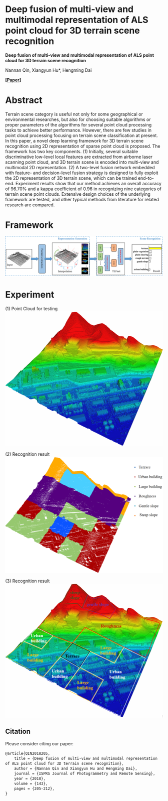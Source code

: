 # Deep fusion of multi-view and multimodal representation of ALS point cloud for 3D terrain scene recognition

**Deep fusion of multi-view and multimodal representation of ALS point cloud for 3D terrain scene recognition** 

Nannan Qin, Xiangyun Hu*, Hengming Dai

**[[Paper](https://doi.org/10.1016/j.isprsjprs.2018.03.011)]**

# Abstract
Terrain scene category is useful not only for some geographical or environmental researches, but also for choosing suitable algorithms or proper parameters of the algorithms for several point cloud processing tasks to achieve better performance. However, there are few studies in point cloud processing focusing on terrain scene classification at present. In this paper, a novel deep learning framework for 3D terrain scene recognition using 2D representation of sparse point cloud is proposed. The framework has two key components. (1) Initially, several suitable discriminative low-level local features are extracted from airborne laser scanning point cloud, and 3D terrain scene is encoded into multi-view and multimodal 2D representation. (2) A two-level fusion network embedded with feature- and decision-level fusion strategy is designed to fully exploit the 2D representation of 3D terrain scene, which can be trained end-to-end. Experiment results show that our method achieves an overall accuracy of 96.70% and a kappa coefficient of 0.96 in recognizing nine categories of terrain scene point clouds. Extensive design choices of the underlying framework are tested, and other typical methods from literature for related research are compared.

# Framework
![img](Imgs/pipeline.png)

# Experiment
(1) Point Cloud for testing
![img](Imgs/pointcloud.png)

(2) Recognition result
![img](Imgs/recogniton_temp.png)

(3) Recognition result
![img](Imgs/recogniton_final.png)

## Citation
Please consider citing our paper:

    @article{QIN2018205,
        title = {Deep fusion of multi-view and multimodal representation of ALS point cloud for 3D terrain scene recognition},
        author = {Nannan Qin and Xiangyun Hu and Hengming Dai},
        journal = {ISPRS Journal of Photogrammetry and Remote Sensing},
        year = {2018},
        volume = {143},
        pages = {205-212},
    }
